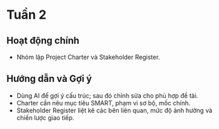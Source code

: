 # Tuần 2

## Hoạt động chính

-   Nhóm lập Project Charter và Stakeholder Register.

## Hướng dẫn và Gợi ý

-   Dùng AI để gợi ý cấu trúc; sau đó chỉnh sửa cho phù hợp đề tài.
-   Charter cần nêu mục tiêu SMART, phạm vi sơ bộ, mốc chính.
-   Stakeholder Register liệt kê các bên liên quan, mức độ ảnh hưởng và chiến lược giao tiếp.
